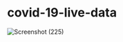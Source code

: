 # covid-19-live-data
![Screenshot (225)](https://user-images.githubusercontent.com/80450860/129456168-84f1c33f-f435-493b-a215-5da135431f02.png)
